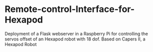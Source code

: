 # Remote-control-Interface-for-Hexapod
Deployment of a Flask webserver in a Raspberry Pi for controlling the servos offset of an Hexapod robot with 18 dof. Based on Capers II, a Hexapod Robot
